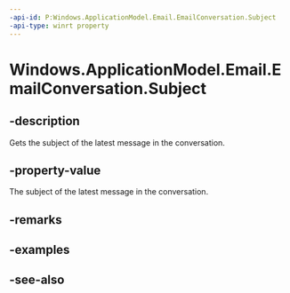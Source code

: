 ----api-id: P:Windows.ApplicationModel.Email.EmailConversation.Subject
-api-type: winrt property
---<!-- Property syntaxpublic string Subject { get; }--># Windows.ApplicationModel.Email.EmailConversation.Subject## -descriptionGets the subject of the latest message in the conversation.## -property-valueThe subject of the latest message in the conversation.## -remarks## -examples## -see-also